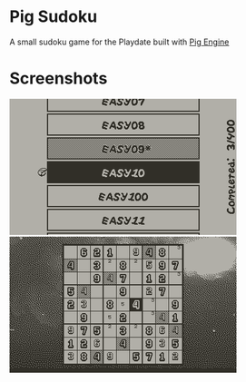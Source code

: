 # Pig Sudoku
A small sudoku game for the Playdate built with [Pig Engine](https://github.com/PiggybankStudios/PigEngine)

# Screenshots
![Screenshot](/release/screenshots/screenshot_0_3.png)
![Screenshot](/release/screenshots/screenshot_0_2.png)